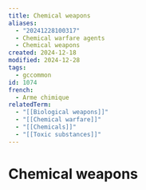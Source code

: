 ```yaml
---
title: Chemical weapons
aliases:
  - "20241228100317"
  - Chemical warfare agents
  - Chemical weapons
created: 2024-12-18
modified: 2024-12-28
tags:
  - gccommon
id: 1074
french:
  - Arme chimique
relatedTerm:
  - "[[Biological weapons]]"
  - "[[Chemical warfare]]"
  - "[[Chemicals]]"
  - "[[Toxic substances]]"
---
```

# Chemical weapons
